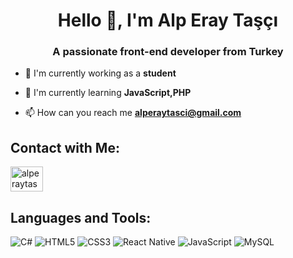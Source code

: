 
<h1 align="center">Hello 👋, I'm Alp Eray Taşçı</h1>
<h3 align="center">A passionate front-end developer from Turkey</h3>

- 🔭 I'm currently working as a **student**

- 🌱 I'm currently learning **JavaScript,PHP**

- 📫 How can you reach me **alperaytasci@gmail.com**

## Contact with Me:
<a href="https://instagram.com/alperaytasci" target="_blank">
  <img src="https://raw.githubusercontent.com/rahuldkjain/github-profile-readme-generator/master/src/images/icons/Social/instagram.svg" alt="alperaytasci" height="40" width="52" />
</a>

 

## Languages ​​and Tools:
![C#](https://img.shields.io/badge/c%23-%23239120.svg?style=for-the-badge&logo=csharp&logoColor=white) ![HTML5](https://img.shields.io/badge/html5-%23E34F26.svg?style=for-the-badge&logo=html5&logoColor=white) ![CSS3](https://img.shields.io/badge/css3-%231572B6.svg?style=for-the-badge&logo=css3&logoColor=white) ![React Native](https://img.shields.io/badge/react_native-%2320232a.svg?style=for-the-badge&logo=react&logoColor=%2361DAFB) ![JavaScript](https://img.shields.io/badge/javascript-%23323330.svg?style=for-the-badge&logo=javascript&logoColor=%23F7DF1E) ![MySQL](https://img.shields.io/badge/mysql-4479A1.svg?style=for-the-badge&logo=mysql&logoColor=white)
